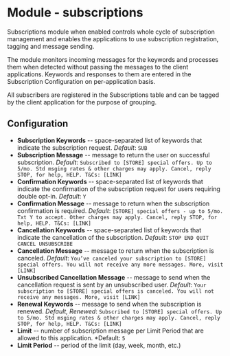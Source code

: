 Module - subscriptions
======================

Subscriptions module when enabled controls whole cycle of subscription
management and enables the applications to use subscription
registration, tagging and message sending.

The module monitors incoming messages for the keywords and processes
them when detected without passing the messages to the client
applications. Keywords and responses to them are entered in the
Subscription Configuration on per-application basis.

All subscribers are registered in the Subscriptions table and can be
tagged by the client application for the purpose of grouping.

Configuration
-------------

-   **Subscription Keywords** -- space-separated list of keywords that
    indicate the subscription request. *Default*: `SUB`
-   **Subscription Message** -- message to return the user on successful
    subscription. *Default*: `Subscribed to [STORE] special offers. Up to
    5/mo. Std msging rates & other charges may apply. Cancel, reply
    STOP, for help, HELP. T&Cs: [LINK]`
-   **Confirmation Keywords** -- space-separated list of keywords that
    indicate the confirmation of the subscription request for users requiring double opt-in.
    *Default*: `Y`
-   **Confirmation Message** -- message to return when the subscription
    confirmation is required. *Default*: `[STORE] special offers - up to
    5/mo. Txt Y to accept. Other charges may apply. Cancel, reply STOP,
    for help, HELP. T&Cs: [LINK]`
-   **Cancellation Keywords** -- space-separated list of keywords that
    indicate the cancellation of the subscription. *Default*: `STOP END
    QUIT CANCEL UNSUBSCRIBE`
-   **Cancellation Message** -- message to return when the subscription is
    canceled. *Default*: `You’ve canceled your subscription to [STORE]
    special offers. You will not receive any more messages. More, visit
    [LINK]`
-   **Unsubscribed Cancellation Message** -- message to send when the
    cancellation request is sent by an unsubscribed user. *Default*: `Your
    subscription to [STORE] special offers is canceled. You will not
    receive any messages. More, visit [LINK]`
-   **Renewal Keywords** -- message to send when the subscription is renewed.
    *Default, Renewed*: `Subscribed to [STORE] special offers. Up to 5/mo.
    Std msging rates & other charges may apply. Cancel, reply STOP, for
    help, HELP. T&Cs: [LINK]`
-   **Limit** -- number of subscription message per Limit Period that are
    allowed to this application. *Default: `5`
-   **Limit Period** -- period of the limit (day, week, month, etc.)
